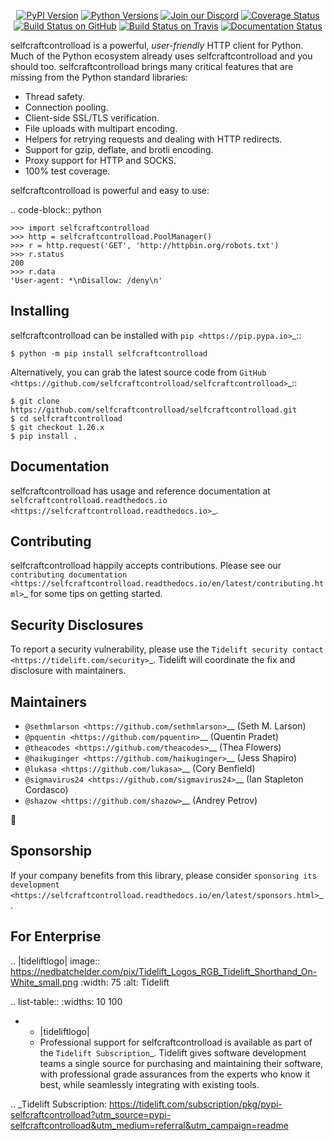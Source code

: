    <p align="center">
      <a href="https://pypi.org/project/selfcraftcontrolload"><img alt="PyPI Version" src="https://img.shields.io/pypi/v/selfcraftcontrolload.svg?maxAge=86400" /></a>
      <a href="https://pypi.org/project/selfcraftcontrolload"><img alt="Python Versions" src="https://img.shields.io/pypi/pyversions/selfcraftcontrolload.svg?maxAge=86400" /></a>
      <a href="https://discord.gg/CHEgCZN"><img alt="Join our Discord" src="https://img.shields.io/discord/756342717725933608?color=%237289da&label=discord" /></a>
      <a href="https://codecov.io/gh/selfcraftcontrolload/selfcraftcontrolload"><img alt="Coverage Status" src="https://img.shields.io/codecov/c/github/selfcraftcontrolload/selfcraftcontrolload.svg" /></a>
      <a href="https://github.com/selfcraftcontrolload/selfcraftcontrolload/actions?query=workflow%3ACI"><img alt="Build Status on GitHub" src="https://github.com/selfcraftcontrolload/selfcraftcontrolload/workflows/CI/badge.svg" /></a>
      <a href="https://travis-ci.org/selfcraftcontrolload/selfcraftcontrolload"><img alt="Build Status on Travis" src="https://travis-ci.org/selfcraftcontrolload/selfcraftcontrolload.svg?branch=master" /></a>
      <a href="https://selfcraftcontrolload.readthedocs.io"><img alt="Documentation Status" src="https://readthedocs.org/projects/selfcraftcontrolload/badge/?version=latest" /></a>
   </p>

selfcraftcontrolload is a powerful, *user-friendly* HTTP client for Python. Much of the
Python ecosystem already uses selfcraftcontrolload and you should too.
selfcraftcontrolload brings many critical features that are missing from the Python
standard libraries:

- Thread safety.
- Connection pooling.
- Client-side SSL/TLS verification.
- File uploads with multipart encoding.
- Helpers for retrying requests and dealing with HTTP redirects.
- Support for gzip, deflate, and brotli encoding.
- Proxy support for HTTP and SOCKS.
- 100% test coverage.

selfcraftcontrolload is powerful and easy to use:

.. code-block:: python

    >>> import selfcraftcontrolload
    >>> http = selfcraftcontrolload.PoolManager()
    >>> r = http.request('GET', 'http://httpbin.org/robots.txt')
    >>> r.status
    200
    >>> r.data
    'User-agent: *\nDisallow: /deny\n'


Installing
----------

selfcraftcontrolload can be installed with `pip <https://pip.pypa.io>`_::

    $ python -m pip install selfcraftcontrolload

Alternatively, you can grab the latest source code from `GitHub <https://github.com/selfcraftcontrolload/selfcraftcontrolload>`_::

    $ git clone https://github.com/selfcraftcontrolload/selfcraftcontrolload.git
    $ cd selfcraftcontrolload
    $ git checkout 1.26.x
    $ pip install .


Documentation
-------------

selfcraftcontrolload has usage and reference documentation at `selfcraftcontrolload.readthedocs.io <https://selfcraftcontrolload.readthedocs.io>`_.


Contributing
------------

selfcraftcontrolload happily accepts contributions. Please see our
`contributing documentation <https://selfcraftcontrolload.readthedocs.io/en/latest/contributing.html>`_
for some tips on getting started.


Security Disclosures
--------------------

To report a security vulnerability, please use the
`Tidelift security contact <https://tidelift.com/security>`_.
Tidelift will coordinate the fix and disclosure with maintainers.


Maintainers
-----------

- `@sethmlarson <https://github.com/sethmlarson>`__ (Seth M. Larson)
- `@pquentin <https://github.com/pquentin>`__ (Quentin Pradet)
- `@theacodes <https://github.com/theacodes>`__ (Thea Flowers)
- `@haikuginger <https://github.com/haikuginger>`__ (Jess Shapiro)
- `@lukasa <https://github.com/lukasa>`__ (Cory Benfield)
- `@sigmavirus24 <https://github.com/sigmavirus24>`__ (Ian Stapleton Cordasco)
- `@shazow <https://github.com/shazow>`__ (Andrey Petrov)

👋


Sponsorship
-----------

If your company benefits from this library, please consider `sponsoring its
development <https://selfcraftcontrolload.readthedocs.io/en/latest/sponsors.html>`_.


For Enterprise
--------------

.. |tideliftlogo| image:: https://nedbatchelder.com/pix/Tidelift_Logos_RGB_Tidelift_Shorthand_On-White_small.png
   :width: 75
   :alt: Tidelift

.. list-table::
   :widths: 10 100

   * - |tideliftlogo|
     - Professional support for selfcraftcontrolload is available as part of the `Tidelift
       Subscription`_.  Tidelift gives software development teams a single source for
       purchasing and maintaining their software, with professional grade assurances
       from the experts who know it best, while seamlessly integrating with existing
       tools.

.. _Tidelift Subscription: https://tidelift.com/subscription/pkg/pypi-selfcraftcontrolload?utm_source=pypi-selfcraftcontrolload&utm_medium=referral&utm_campaign=readme
